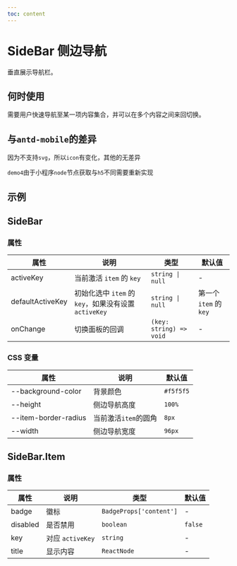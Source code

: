 ```yaml
---
toc: content
---
```


# SideBar 侧边导航

垂直展示导航栏。

## 何时使用

需要用户快速导航至某一项内容集合，并可以在多个内容之间来回切换。

## 与`antd-mobile`的差异

因为不支持`svg`，所以`icon`有变化，其他的无差异

`demo4`由于小程序`node`节点获取与`h5`不同需要重新实现

## 示例

<code src="./demos/demo1.tsx"></code>

<code src="./demos/demo2.tsx"></code>

<code src="./demos/demo3.tsx"></code>

<code src="./demos/demo4.tsx"></code>

## SideBar

### 属性

| 属性             | 说明                                                 | 类型                    | 默认值                 |
| ---------------- | ---------------------------------------------------- | ----------------------- | ---------------------- |
| activeKey        | 当前激活 `item` 的 `key`                             | `string \| null`        | -                      |
| defaultActiveKey | 初始化选中 `item` 的 `key`，如果没有设置 `activeKey` | `string \| null`        | 第一个 `item` 的 `key` |
| onChange         | 切换面板的回调                                       | `(key: string) => void` | -                      |

### CSS 变量

| 属性                 | 说明                 | 默认值    |
| -------------------- | -------------------- | --------- |
| --background-color   | 背景颜色             | `#f5f5f5` |
| --height             | 侧边导航高度         | `100%`    |
| --item-border-radius | 当前激活`item`的圆角 | `8px`     |
| --width              | 侧边导航宽度         | `96px`    |

## SideBar.Item

### 属性

| 属性     | 说明             | 类型                    | 默认值  |
| -------- | ---------------- | ----------------------- | ------- |
| badge    | 徽标             | `BadgeProps['content']` | -       |
| disabled | 是否禁用         | `boolean`               | `false` |
| key      | 对应 `activeKey` | `string`                | -       |
| title    | 显示内容         | `ReactNode`             | -       |
